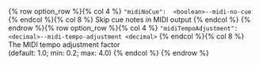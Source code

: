 {% row option_row %}{% col 4 %} <span class="lang1">`"midiNoCue":  <boolean>`</span><span class="lang2">`--midi-no-cue `</span> {% endcol %}{% col 8 %} Skip cue notes in MIDI output {% endcol %}
{% endrow %}{% row option_row %}{% col 4 %} <span class="lang1">`"midiTempoAdjustment": <decimal>`</span><span class="lang2">`--midi-tempo-adjustment <decimal>`</span> {% endcol %}{% col 8 %} The MIDI tempo adjustment factor<br/>(default: 1.0; min: 0.2; max: 4.0) {% endcol %}
{% endrow %}